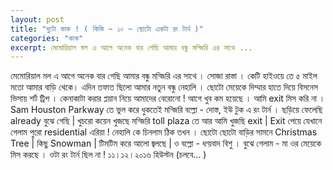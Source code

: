 ```yaml
---
layout: post
title: "দুটো কাক ! ( কিস্তি ~ ১০ ~ ছোটো একটা রং টার্ন )"
categories: "কাক"
excerpt: মেমোরিয়াল মল এ আগে অনেক বার গেছি আমার বন্ধু মন্জিরি এর সাথে ...
---
```


মেমোরিয়াল মল এ আগে অনেক বার গেছি আমার বন্ধু মন্জিরি এর সাথে । সোজা রাস্তা । কেটি হাইওয়ে তে ৫ মাইল মতো আমার বাড়ি থেকে।
এদিন তফাত ছিলো আমার নতুন বন্ধু নেহালি । ছোটো মেয়েকে দিম্মার হাতে দিয়ে বিসনেস ভিসায় শর্ট ট্রিপ ।
কেনাকাটা করার প্ল্য়ান নিয়ে আমাদের বেরোনো ! আগে খুব কম হয়েছে । আমি exit মিস করি না । Sam Houston Parkway তে ভুল করে ধুকতেই মন্জিরি বল্লো - দোস্ত, ইউ টুক এ রং টার্ন ।
ছড়িয়ে ফেলেছি already বুঝে গেছি | খুচরো কয়েন খুজছে মন্জিরি toll plaza তে আর আমি খুজছি exit | Exit পেয়ে যেখানে গেলাম পুরো residential এরিয়া !
নেহালি কে চিনলাম ঠিক তখন । ছোটো ছোটো বাড়ির সামনে Christmas Tree | কিছু Snowman | টিমটিম করে আলো জ্বলছে | ও বল্লো - ধন্য়বাদ বিশু ।
বুঝে গেলাম - মা ওর মেয়েকে মিস করছে ।
ওটা রং টার্ন ছিল না !
১১।১২।২০১৬
হিউস্টন
(চলবে... )